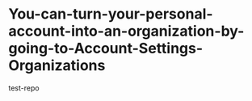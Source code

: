 # You-can-turn-your-personal-account-into-an-organization-by-going-to-Account-Settings-Organizations
test-repo

